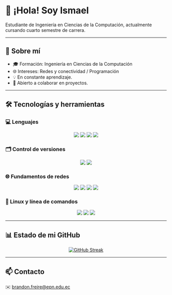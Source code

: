 # 👋 ¡Hola! Soy Ismael

Estudiante de Ingeniería en Ciencias de la Computación, actualmente cursando cuarto semestre de carrera.

---

## 🧠 Sobre mí

- 🎓 Formación: Ingeniería en Ciencias de la Computación
- 🌐 Intereses: Redes y conectividad / Programación
- 💡 En constante aprendizaje.  
- 🤝 Abierto a colaborar en proyectos.

---

## 🛠️ Tecnologías y herramientas

### 💻 Lenguajes

<div align="center">

  <img src="https://img.shields.io/badge/-Python-3776AB?logo=python&logoColor=white&style=for-the-badge" />
  <img src="https://img.shields.io/badge/-Java-007396?logo=java&logoColor=white&style=for-the-badge" />
  <img src="https://img.shields.io/badge/-SQL-4479A1?logo=mysql&logoColor=white&style=for-the-badge" />
  <img src="https://img.shields.io/badge/-Markdown-000000?logo=markdown&logoColor=white&style=for-the-badge" />

</div>

### 🗂️ Control de versiones

<div align="center">

  <img src="https://img.shields.io/badge/-Git-F05032?logo=git&logoColor=white&style=for-the-badge" />
  <img src="https://img.shields.io/badge/-GitHub-181717?logo=github&logoColor=white&style=for-the-badge" />

</div>

### 🌐 Fundamentos de redes

<div align="center">

  <img src="https://img.shields.io/badge/OSI_Model-007ACC?style=for-the-badge&logo=networkx&logoColor=white" />
  <img src="https://img.shields.io/badge/TCP/IP-005C97?style=for-the-badge&logo=gnu&logoColor=white" />
  <img src="https://img.shields.io/badge/NAT/Firewall-004C99?style=for-the-badge&logo=proxmox&logoColor=white" />
  <img src="https://img.shields.io/badge/DHCP/IPv4-003C7E?style=for-the-badge&logo=windows95&logoColor=white" />

</div>

### 🐧 Linux y línea de comandos

<div align="center">

  <img src="https://img.shields.io/badge/Linux-FCC624?style=for-the-badge&logo=linux&logoColor=black" />
  <img src="https://img.shields.io/badge/Bash-4EAA25?style=for-the-badge&logo=gnubash&logoColor=white" />
  <img src="https://img.shields.io/badge/Terminal-000000?style=for-the-badge&logo=windows-terminal&logoColor=white" />

</div>

---

## 📊 Estado de mi GitHub

<div align="center">
  <a href="https://git.io/streak-stats">
    <img src="https://streak-stats.demolab.com?user=TU_USUARIO&theme=dark&hide_border=true" alt="GitHub Streak" />
  </a>
</div>

---

## 📫 Contacto

✉️ brandon.freire@epn.edu.ec 

